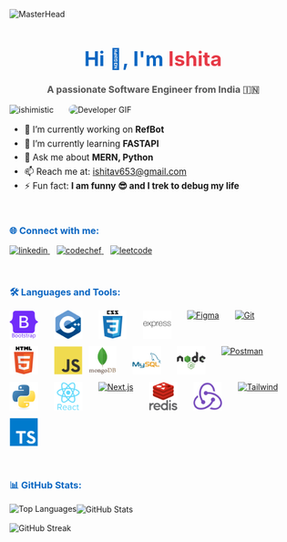 ![MasterHead](https://user-images.githubusercontent.com/109351602/202650321-7f4da361-f98f-4345-8df4-adf352a11322.gif)
<!-- Header -->
<h1 align="center" style="font-size: 2.5em; color: #0A66C2;">Hi 👋, I'm <span style="color: #e63946;">Ishita</span></h1>
<h3 align="center" style="color: #555;">A passionate Software Engineer from India 🇮🇳</h3>

<!-- Developer GIF -->
<img src="https://user-images.githubusercontent.com/74038190/212741999-016fddbd-617a-4448-8042-0ecf907aea25.gif" alt="Developer GIF" width="400" align="right" style="margin-left: 20px; border-radius: 12px;" />

<!-- Profile views -->
<p align="left">
  <img src="https://komarev.com/ghpvc/?username=ishimistic&label=Profile%20views&color=0e75b6&style=flat" alt="ishimistic" />
</p>

<!-- Bio -->
<ul style="font-size: 1.1em; line-height: 1.6;">
  <li>🔭 I’m currently working on <strong>RefBot</strong></li>
  <li>🌱 I’m currently learning <strong>FASTAPI</strong></li>
  <li>💬 Ask me about <strong>MERN, Python</strong></li>
  <li>📫 Reach me at: <a href="mailto:ishitav653@gmail.com">ishitav653@gmail.com</a></li>
  <li>⚡ Fun fact: <strong>I am funny 😎 and I trek to debug my life</strong></li>
</ul>

<br />

<!-- Socials -->
<h3 align="left" style="color:#0A66C2;">🌐 Connect with me:</h3>
<p align="left">
  <a href="https://linkedin.com/in/ishita" target="_blank">
    <img src="https://raw.githubusercontent.com/rahuldkjain/github-profile-readme-generator/master/src/images/icons/Social/linked-in-alt.svg" alt="linkedin" width="40" height="40" />
  </a>
  &nbsp;&nbsp;
  <a href="https://www.codechef.com/users/ishtic_code" target="_blank">
    <img src="https://cdn.jsdelivr.net/npm/simple-icons@3.1.0/icons/codechef.svg" alt="codechef" width="40" height="40" />
  </a>
  &nbsp;&nbsp;
  <a href="https://www.leetcode.com/ishtic_code" target="_blank">
    <img src="https://raw.githubusercontent.com/rahuldkjain/github-profile-readme-generator/master/src/images/icons/Social/leet-code.svg" alt="leetcode" width="40" height="40" />
  </a>
</p>

<br />

<!-- Technologies -->
<h3 align="left" style="color:#0A66C2;">🛠️ Languages and Tools:</h3>

<p align="left" style="display: flex; flex-wrap: wrap; gap: 10px;">
  <!-- Repeat with logos -->
  <a href="https://getbootstrap.com/" target="_blank"><img src="https://raw.githubusercontent.com/devicons/devicon/master/icons/bootstrap/bootstrap-plain-wordmark.svg" width="50" alt="Bootstrap" /></a> &nbsp&nbsp
  <a href="https://www.w3schools.com/cpp/" target="_blank"><img src="https://raw.githubusercontent.com/devicons/devicon/master/icons/cplusplus/cplusplus-original.svg" width="50" alt="C++" /></a> &nbsp&nbsp
  <a href="https://www.w3schools.com/css/" target="_blank"><img src="https://raw.githubusercontent.com/devicons/devicon/master/icons/css3/css3-original-wordmark.svg" width="50" alt="CSS3" /></a> &nbsp&nbsp
  <a href="https://expressjs.com/" target="_blank"><img src="https://raw.githubusercontent.com/devicons/devicon/master/icons/express/express-original-wordmark.svg" width="50" alt="Express.js" /></a> &nbsp&nbsp
  <a href="https://www.figma.com/" target="_blank"><img src="https://www.vectorlogo.zone/logos/figma/figma-icon.svg" width="50" alt="Figma" /></a> &nbsp&nbsp
  <a href="https://git-scm.com/" target="_blank"><img src="https://www.vectorlogo.zone/logos/git-scm/git-scm-icon.svg" width="50" alt="Git" /></a> &nbsp&nbsp
  <a href="https://www.w3.org/html/" target="_blank"><img src="https://raw.githubusercontent.com/devicons/devicon/master/icons/html5/html5-original-wordmark.svg" width="50" alt="HTML5" /></a> &nbsp&nbsp
  <a href="https://developer.mozilla.org/en-US/docs/Web/JavaScript" target="_blank"><img src="https://raw.githubusercontent.com/devicons/devicon/master/icons/javascript/javascript-original.svg" width="50" alt="JavaScript" /></a>
  <a href="https://www.mongodb.com/" target="_blank"><img src="https://raw.githubusercontent.com/devicons/devicon/master/icons/mongodb/mongodb-original-wordmark.svg" width="50" alt="MongoDB" /></a> &nbsp&nbsp
  <a href="https://www.mysql.com/" target="_blank"><img src="https://raw.githubusercontent.com/devicons/devicon/master/icons/mysql/mysql-original-wordmark.svg" width="50" alt="MySQL" /></a> &nbsp&nbsp
  <a href="https://nodejs.org/" target="_blank"><img src="https://raw.githubusercontent.com/devicons/devicon/master/icons/nodejs/nodejs-original-wordmark.svg" width="50" alt="Node.js" /></a> &nbsp&nbsp
  <a href="https://postman.com/" target="_blank"><img src="https://www.vectorlogo.zone/logos/getpostman/getpostman-icon.svg" width="50" alt="Postman" /></a> &nbsp&nbsp
  <a href="https://www.python.org/" target="_blank"><img src="https://raw.githubusercontent.com/devicons/devicon/master/icons/python/python-original.svg" width="50" alt="Python" /></a> &nbsp&nbsp
  <a href="https://reactjs.org/" target="_blank"><img src="https://raw.githubusercontent.com/devicons/devicon/master/icons/react/react-original-wordmark.svg" width="50" alt="React" /></a> &nbsp&nbsp
  <a href="https://nextjs.org/" target="_blank"><img src="https://cdn.worldvectorlogo.com/logos/nextjs-2.svg" width="50" alt="Next.js" /></a> &nbsp&nbsp
  <a href="https://redis.io/" target="_blank"><img src="https://raw.githubusercontent.com/devicons/devicon/master/icons/redis/redis-original-wordmark.svg" width="50" alt="Redis" /></a> &nbsp&nbsp
  <a href="https://redux.js.org/" target="_blank"><img src="https://raw.githubusercontent.com/devicons/devicon/master/icons/redux/redux-original.svg" width="50" alt="Redux" /></a> &nbsp&nbsp
  <a href="https://tailwindcss.com/" target="_blank"><img src="https://www.vectorlogo.zone/logos/tailwindcss/tailwindcss-icon.svg" width="50" alt="Tailwind" /></a> &nbsp&nbsp
  <a href="https://www.typescriptlang.org/" target="_blank"><img src="https://raw.githubusercontent.com/devicons/devicon/master/icons/typescript/typescript-original.svg" width="50" alt="TypeScript" /></a> 
</p>

<br />

<!-- GitHub Stats -->
<h3 align="left" style="color:#0A66C2;">📊 GitHub Stats:</h3>

<p>
  <img align="left" src="https://github-readme-stats.vercel.app/api/top-langs?username=ishimistic&show_icons=true&locale=en&layout=compact&theme=radical" alt="Top Languages" />
</p>

<p>
  <img align="center" src="https://github-readme-stats.vercel.app/api?username=ishimistic&show_icons=true&locale=en&theme=radical" alt="GitHub Stats" />
</p>

<p>
  <img align="center" src="https://github-readme-streak-stats.herokuapp.com/?user=ishimistic&theme=radical" alt="GitHub Streak" />
</p>
